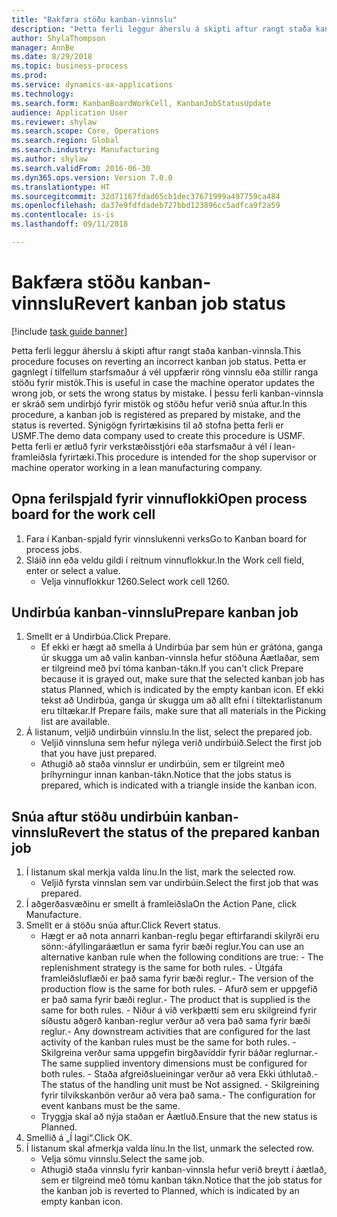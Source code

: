 ```yaml
--- 
title: "Bakfæra stöðu kanban-vinnslu"
description: "Þetta ferli leggur áherslu á skipti aftur rangt staða kanban-vinnsla."
author: ShylaThompson
manager: AnnBe
ms.date: 8/29/2018
ms.topic: business-process
ms.prod: 
ms.service: dynamics-ax-applications
ms.technology: 
ms.search.form: KanbanBoardWorkCell, KanbanJobStatusUpdate
audience: Application User
ms.reviewer: shylaw
ms.search.scope: Core, Operations
ms.search.region: Global
ms.search.industry: Manufacturing
ms.author: shylaw
ms.search.validFrom: 2016-06-30
ms.dyn365.ops.version: Version 7.0.0
ms.translationtype: HT
ms.sourcegitcommit: 32d71167fdad65cb1dec37671999a497759ca484
ms.openlocfilehash: da37e9fdfdadeb727bbd123896cc5adfca9f2a59
ms.contentlocale: is-is
ms.lasthandoff: 09/11/2018

---
```

# <a name="revert-kanban-job-status"></a><span data-ttu-id="5d102-103">Bakfæra stöðu kanban-vinnslu</span><span class="sxs-lookup"><span data-stu-id="5d102-103">Revert kanban job status</span></span>

[!include [task guide banner](../../includes/task-guide-banner.md)]

<span data-ttu-id="5d102-104">Þetta ferli leggur áherslu á skipti aftur rangt staða kanban-vinnsla.</span><span class="sxs-lookup"><span data-stu-id="5d102-104">This procedure focuses on reverting an incorrect kanban job status.</span></span> <span data-ttu-id="5d102-105">Þetta er gagnlegt í tilfellum starfsmaður á vél uppfærir röng vinnslu eða stillir ranga stöðu fyrir mistök.</span><span class="sxs-lookup"><span data-stu-id="5d102-105">This is useful in case the machine operator updates the wrong job, or sets the wrong status by mistake.</span></span> <span data-ttu-id="5d102-106">Í þessu ferli kanban-vinnsla er skráð sem undirbjó fyrir mistök og stöðu hefur verið snúa aftur.</span><span class="sxs-lookup"><span data-stu-id="5d102-106">In this procedure, a kanban job is registered as prepared by mistake, and the status is reverted.</span></span> <span data-ttu-id="5d102-107">Sýnigögn fyrirtækisins til að stofna þetta ferli er USMF.</span><span class="sxs-lookup"><span data-stu-id="5d102-107">The demo data company used to create this procedure is USMF.</span></span> <span data-ttu-id="5d102-108">Þetta ferli er ætluð fyrir verkstæðisstjóri eða starfsmaður á vél í lean-framleiðsla fyrirtæki.</span><span class="sxs-lookup"><span data-stu-id="5d102-108">This procedure is intended for the shop supervisor or machine operator working in a lean manufacturing company.</span></span>


## <a name="open-process-board-for-the-work-cell"></a><span data-ttu-id="5d102-109">Opna ferilspjald fyrir vinnuflokki</span><span class="sxs-lookup"><span data-stu-id="5d102-109">Open process board for the work cell</span></span>
1. <span data-ttu-id="5d102-110">Fara í Kanban-spjald fyrir vinnslukenni verks</span><span class="sxs-lookup"><span data-stu-id="5d102-110">Go to Kanban board for process jobs.</span></span>
2. <span data-ttu-id="5d102-111">Sláið inn eða veldu gildi í reitnum vinnuflokkur.</span><span class="sxs-lookup"><span data-stu-id="5d102-111">In the Work cell field, enter or select a value.</span></span>
    * <span data-ttu-id="5d102-112">Velja vinnuflokkur 1260.</span><span class="sxs-lookup"><span data-stu-id="5d102-112">Select work cell 1260.</span></span>  

## <a name="prepare-kanban-job"></a><span data-ttu-id="5d102-113">Undirbúa kanban-vinnslu</span><span class="sxs-lookup"><span data-stu-id="5d102-113">Prepare kanban job</span></span>
1. <span data-ttu-id="5d102-114">Smellt er á Undirbúa.</span><span class="sxs-lookup"><span data-stu-id="5d102-114">Click Prepare.</span></span>
    * <span data-ttu-id="5d102-115">Ef ekki er hægt að smella á Undirbúa þar sem hún er grátóna, ganga úr skugga um að valin kanban-vinnsla hefur stöðuna Áætlaðar, sem er tilgreind með því tóma kanban-tákn.</span><span class="sxs-lookup"><span data-stu-id="5d102-115">If you can't click Prepare because it is grayed out, make sure that the selected kanban job has status Planned, which is indicated by the empty kanban icon.</span></span> <span data-ttu-id="5d102-116">Ef ekki tekst að Undirbúa, ganga úr skugga um að allt efni í tiltektarlistanum eru tiltækar.</span><span class="sxs-lookup"><span data-stu-id="5d102-116">If Prepare fails, make sure that all materials in the Picking list are available.</span></span>  
2. <span data-ttu-id="5d102-117">Á listanum, veljið undirbúin vinnslu.</span><span class="sxs-lookup"><span data-stu-id="5d102-117">In the list, select the prepared job.</span></span>
    * <span data-ttu-id="5d102-118">Veljið vinnsluna sem hefur nýlega verið undirbúið.</span><span class="sxs-lookup"><span data-stu-id="5d102-118">Select the first job that you have just prepared.</span></span>  
    * <span data-ttu-id="5d102-119">Athugið að staða vinnslur er undirbúin, sem er tilgreint með þríhyrningur innan kanban-tákn.</span><span class="sxs-lookup"><span data-stu-id="5d102-119">Notice that the jobs status is prepared, which is indicated with a triangle inside the kanban icon.</span></span>  

## <a name="revert-the-status-of-the-prepared-kanban-job"></a><span data-ttu-id="5d102-120">Snúa aftur stöðu undirbúin kanban-vinnslu</span><span class="sxs-lookup"><span data-stu-id="5d102-120">Revert the status of the prepared kanban job</span></span>
1. <span data-ttu-id="5d102-121">Í listanum skal merkja valda línu.</span><span class="sxs-lookup"><span data-stu-id="5d102-121">In the list, mark the selected row.</span></span>
    * <span data-ttu-id="5d102-122">Veljið fyrsta vinnslan sem var undirbúin.</span><span class="sxs-lookup"><span data-stu-id="5d102-122">Select the first job that was prepared.</span></span>  
2. <span data-ttu-id="5d102-123">Í aðgerðasvæðinu er smellt á framleiðsla</span><span class="sxs-lookup"><span data-stu-id="5d102-123">On the Action Pane, click Manufacture.</span></span>
3. <span data-ttu-id="5d102-124">Smellt er á stöðu snúa aftur.</span><span class="sxs-lookup"><span data-stu-id="5d102-124">Click Revert status.</span></span>
    * <span data-ttu-id="5d102-125">Hægt er að nota annarri kanban-reglu þegar eftirfarandi skilyrði eru sönn:-áfyllingaráætlun er sama fyrir bæði reglur.</span><span class="sxs-lookup"><span data-stu-id="5d102-125">You can use an alternative kanban rule when the following conditions are true:  - The replenishment strategy is the same for both rules.</span></span>  <span data-ttu-id="5d102-126">- Útgáfa framleiðsluflæði er það sama fyrir bæði reglur.</span><span class="sxs-lookup"><span data-stu-id="5d102-126">- The version of the production flow is the same for both rules.</span></span>  <span data-ttu-id="5d102-127">- Afurð sem er uppgefið er það sama fyrir bæði reglur.</span><span class="sxs-lookup"><span data-stu-id="5d102-127">- The product that is supplied is the same for both rules.</span></span>  <span data-ttu-id="5d102-128">- Niður á við verkþætti sem eru skilgreind fyrir síðustu aðgerð kanban-reglur verður að vera það sama fyrir bæði reglur.</span><span class="sxs-lookup"><span data-stu-id="5d102-128">- Any downstream activities that are configured for the last activity of the kanban rules must be the same for both rules.</span></span>  <span data-ttu-id="5d102-129">- Skilgreina verður sama uppgefin birgðavíddir fyrir báðar reglurnar.</span><span class="sxs-lookup"><span data-stu-id="5d102-129">- The same supplied inventory dimensions must be configured for both rules.</span></span>  <span data-ttu-id="5d102-130">- Staða afgreiðslueiningar verður að vera Ekki úthlutað.</span><span class="sxs-lookup"><span data-stu-id="5d102-130">- The status of the handling unit must be Not assigned.</span></span>  <span data-ttu-id="5d102-131">- Skilgreining fyrir tilvikskanbön verður að vera það sama.</span><span class="sxs-lookup"><span data-stu-id="5d102-131">- The configuration for event kanbans must be the same.</span></span>  
    * <span data-ttu-id="5d102-132">Tryggja skal að nýja staðan er Áætluð.</span><span class="sxs-lookup"><span data-stu-id="5d102-132">Ensure that the new status is Planned.</span></span>  
4. <span data-ttu-id="5d102-133">Smellið á „Í lagi“.</span><span class="sxs-lookup"><span data-stu-id="5d102-133">Click OK.</span></span>
5. <span data-ttu-id="5d102-134">Í listanum skal afmerkja valda línu.</span><span class="sxs-lookup"><span data-stu-id="5d102-134">In the list, unmark the selected row.</span></span>
    * <span data-ttu-id="5d102-135">Velja sömu vinnslu.</span><span class="sxs-lookup"><span data-stu-id="5d102-135">Select the same job.</span></span>  
    * <span data-ttu-id="5d102-136">Athugið staða vinnslu fyrir kanban-vinnsla hefur verið breytt í áætlað, sem er tilgreind með tómu kanban tákn.</span><span class="sxs-lookup"><span data-stu-id="5d102-136">Notice that the job status for the kanban job is reverted to Planned, which is indicated by an empty kanban icon.</span></span>  



